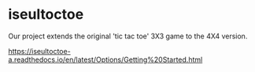 # iseultoctoe
Our project extends the original 'tic tac toe' 3X3 game to the 4X4 version. 

https://iseultoctoe-a.readthedocs.io/en/latest/Options/Getting%20Started.html
